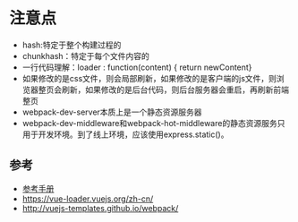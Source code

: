 # 注意点
- hash:特定于整个构建过程的
- chunkhash：特定于每个文件内容的
- 一行代码理解：loader : function(content) { return newContent}
- 如果修改的是css文件，则会局部刷新，如果修改的是客户端的js文件，则浏览器整页会刷新，如果修改的是后台代码，则后台服务器会重启，再刷新前端整页
- webpack-dev-server本质上是一个静态资源服务器
- webpack-dev-middleware和webpack-hot-middleware的静态资源服务只用于开发环境。到了线上环境，应该使用express.static()。

## 参考
- [参考手册](https://doc.webpack-china.org/configuration)
- https://vue-loader.vuejs.org/zh-cn/
- http://vuejs-templates.github.io/webpack/
